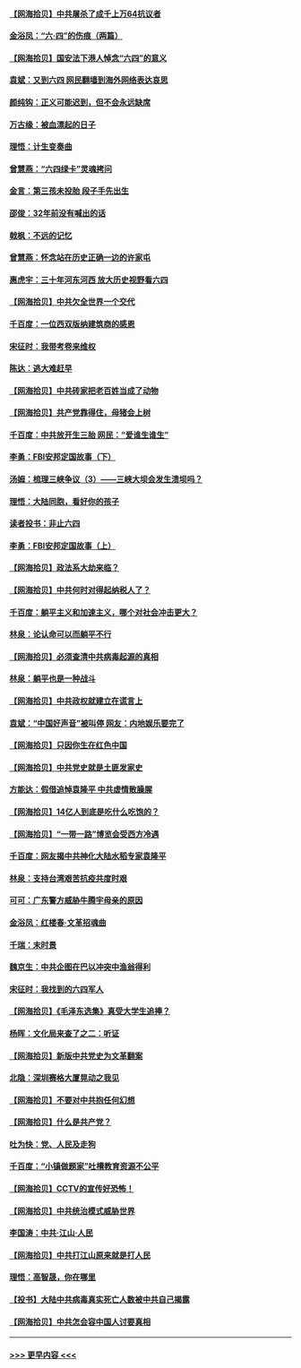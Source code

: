 #### [【网海拾贝】中共屠杀了成千上万64抗议者](../pages/nsc993/n13002713.md?t=06070901) 
#### [金浴凤：“六·四”的伤痕（两篇）](../pages/nsc993/n13001719.md?t=06070901) 
#### [【网海拾贝】国安法下港人悼念“六四”的意义](../pages/nsc993/n13001039.md?t=06070901) 
#### [袁斌：又到六四 网民翻墙到海外网络表达哀思](../pages/nsc993/n13000995.md?t=06070901) 
#### [颜纯钩：正义可能迟到，但不会永远缺席](../pages/nsc993/n13000920.md?t=06070901) 
#### [万古缘：被血漂起的日子](../pages/nsc993/n13000914.md?t=06070901) 
#### [理悟：计生变奏曲](../pages/nsc993/n13000414.md?t=06070901) 
#### [曾慧燕：“六四绿卡”灵魂拷问](../pages/nsc993/n13000277.md?t=06070901) 
#### [金言：第三孩未投胎 段子手先出生](../pages/nsc993/n13000215.md?t=06070901) 
#### [邵俊：32年前没有喊出的话](../pages/nsc993/n13000181.md?t=06070901) 
#### [戟枫：不远的记忆](../pages/nsc993/n13000121.md?t=06070901) 
#### [曾慧燕：怀念站在历史正确一边的许家屯](../pages/nsc993/n13000073.md?t=06070901) 
#### [惠虎宇：三十年河东河西 放大历史视野看六四](../pages/nsc993/n13000018.md?t=06070901) 
#### [【网海拾贝】中共欠全世界一个交代](../pages/nsc993/n12998706.md?t=06070901) 
#### [千百度：一位西双版纳建筑商的感恩](../pages/nsc993/n12998487.md?t=06070901) 
#### [宋征时：我带考卷来维权](../pages/nsc993/n12994088.md?t=06070901) 
#### [陈达：逃大难赶早](../pages/nsc993/n12993569.md?t=06070901) 
#### [【网海拾贝】中共砖家把老百姓当成了动物](../pages/nsc993/n12993483.md?t=06070901) 
#### [【网海拾贝】共产党靠得住，母猪会上树](../pages/nsc993/n12990730.md?t=06070901) 
#### [千百度：中共放开生三胎 网民：“爱谁生谁生”](../pages/nsc993/n12990644.md?t=06070901) 
#### [李勇：FBI安邦定国故事（下）](../pages/nsc993/n12987854.md?t=06070901) 
#### [汤姆：梳理三峡争议（3）——三峡大坝会发生溃坝吗？](../pages/nsc993/n12989806.md?t=06070901) 
#### [理悟：大陆同胞，看好你的孩子](../pages/nsc993/n12989778.md?t=06070901) 
#### [读者投书：非止六四](../pages/nsc993/n12989673.md?t=06070901) 
#### [李勇：FBI安邦定国故事（上）](../pages/nsc993/n12987749.md?t=06070901) 
#### [【网海拾贝】政法系大劫来临？](../pages/nsc993/n12987596.md?t=06070901) 
#### [【网海拾贝】中共何时对得起纳税人了？](../pages/nsc993/n12985578.md?t=06070901) 
#### [千百度：躺平主义和加速主义，哪个对社会冲击更大？](../pages/nsc993/n12985512.md?t=06070901) 
#### [林泉：论认命可以而躺平不行](../pages/nsc993/n12985505.md?t=06070901) 
#### [【网海拾贝】必须查清中共病毒起源的真相](../pages/nsc993/n12984276.md?t=06070901) 
#### [林泉：躺平也是一种战斗](../pages/nsc993/n12984194.md?t=06070901) 
#### [【网海拾贝】中共政权就建立在谎言上](../pages/nsc993/n12981880.md?t=06070901) 
#### [袁斌：“中国好声音”被叫停 网友：内地娱乐要完了](../pages/nsc993/n12981826.md?t=06070901) 
#### [【网海拾贝】只因你生在红色中国](../pages/nsc993/n12979096.md?t=06070901) 
#### [【网海拾贝】中共党史就是土匪发家史](../pages/nsc993/n12976478.md?t=06070901) 
#### [方能达：假借追悼袁隆平 中共虚情散臊腥](../pages/nsc993/n12976396.md?t=06070901) 
#### [【网海拾贝】14亿人到底是吃什么吃饱的？](../pages/nsc993/n12974125.md?t=06070901) 
#### [【网海拾贝】“一带一路”博览会受西方冷遇](../pages/nsc993/n12971787.md?t=06070901) 
#### [千百度：网友揭中共神化大陆水稻专家袁隆平](../pages/nsc993/n12971733.md?t=06070901) 
#### [林泉：支持台湾艰苦抗疫共度时艰](../pages/nsc993/n12971350.md?t=06070901) 
#### [可可：广东警方威胁牛腾宇母亲的原因](../pages/nsc993/n12971100.md?t=06070901) 
#### [金浴凤：红楼春·文革招魂曲](../pages/nsc993/n12970354.md?t=06070901) 
#### [千瑞：末时景](../pages/nsc993/n12970337.md?t=06070901) 
#### [魏京生：中共企图在巴以冲突中渔翁得利](../pages/nsc993/n12970286.md?t=06070901) 
#### [宋征时：我找到的六四军人](../pages/nsc993/n12970213.md?t=06070901) 
#### [【网海拾贝】《毛泽东选集》真受大学生追捧？](../pages/nsc993/n12968779.md?t=06070901) 
#### [杨晖：文化局来查了之二：听证](../pages/nsc993/n12966528.md?t=06070901) 
#### [【网海拾贝】新版中共党史为文革翻案](../pages/nsc993/n12967526.md?t=06070901) 
#### [北隐：深圳赛格大厦晃动之我见](../pages/nsc993/n12967393.md?t=06070901) 
#### [【网海拾贝】不要对中共抱任何幻想](../pages/nsc993/n12965222.md?t=06070901) 
#### [【网海拾贝】什么是共产党？](../pages/nsc993/n12962781.md?t=06070901) 
#### [吐为快：党、人民及走狗](../pages/nsc993/n12962747.md?t=06070901) 
#### [千百度：“小镇做题家”吐槽教育资源不公平](../pages/nsc993/n12962705.md?t=06070901) 
#### [【网海拾贝】CCTV的宣传好恐怖！](../pages/nsc993/n12959984.md?t=06070901) 
#### [【网海拾贝】中共统治模式威胁世界](../pages/nsc993/n12957622.md?t=06070901) 
#### [李国涛：中共‧江山‧人民](../pages/nsc993/n12957502.md?t=06070901) 
#### [【网海拾贝】中共打江山原来就是打人民](../pages/nsc993/n12954345.md?t=06070901) 
#### [理悟：高智晟，你在哪里](../pages/nsc993/n12953115.md?t=06070901) 
#### [【投书】大陆中共病毒真实死亡人数被中共自己揭露](../pages/nsc993/n12953050.md?t=06070901) 
#### [【网海拾贝】中共怎会容中国人讨要真相](../pages/nsc993/n12952161.md?t=06070901) 

----
#### [ >>> 更早内容 <<< ](../indexes/nsc993-earlier.md)
